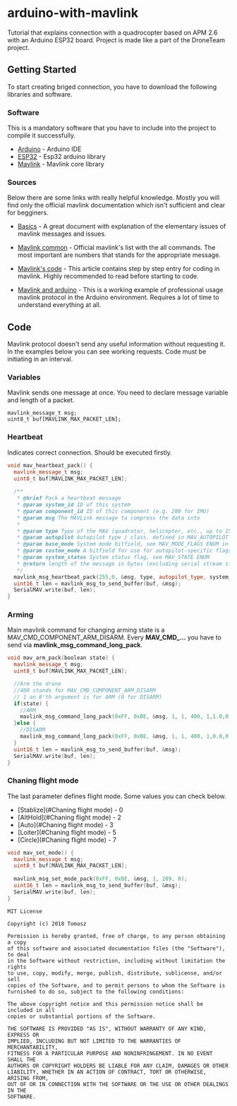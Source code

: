 # arduino-with-mavlink
Tutorial that explains connection with a quadrocopter based on APM 2.6 with an Arduino ESP32 board. Project is made like a part of the DroneTeam project.

## Getting Started

To start creating briged connection, you have to download the following libraries and software.

### Software

This is a mandatory software that you have to include into the project to compile it successfully. 

* [Arduino](https://www.arduino.cc/en/Main/Software) - Arduino IDE
* [ESP32](https://github.com/espressif/arduino-esp32) - Esp32 arduino library
* [Mavlink](https://github.com/mavlink/mavlink) - Mavlink core library

### Sources

Below there are some links with really helpful knowledge. Mostly you will find only the official mavlink documentation which isn't sufficient and clear for begginers.

* [Basics](https://api.ning.com/files/i*tFWQTF2R*7Mmw7hksAU-u9IABKNDO9apguOiSOCfvi2znk1tXhur0Bt00jTOldFvob-Sczg3*lDcgChG26QaHZpzEcISM5/MAVLINK_FOR_DUMMIESPart1_v.1.1.pdf) - A great document with explanation of the elementary issues of mavlink messages and issues.

* [Mavlink common](http://mavlink.org/messages/common) - Official mavlink's list with the all commands. The most important are numbers that stands for the appropriate message.

* [Mavlink's code](https://discuss.ardupilot.org/t/mavlink-step-by-step/9629) - This article contains step by step entry for coding in mavlink. Highly recommended to read before starting to code.

* [Mavlink and arduino](https://discuss.ardupilot.org/t/mavlink-step-by-step/25566) - This is a working example of professional usage mavlink protocol in the Arduino environment. Requires a lot of time to understand everything at all.

## Code
  
Mavlink protocol doesn't send any useful information without requesting it. In the examples below you can see working requests. Code must be initiating in an interval.

### Variables
 
Mavlink sends one message at once. You need to declare message variable and length of a packet.  

```
mavlink_message_t msg;
uint8_t buf[MAVLINK_MAX_PACKET_LEN];
```

### Heartbeat 

Indicates correct connection. Should be executed firstly.

```C++
void mav_heartbeat_pack() {
  mavlink_message_t msg;
  uint8_t buf[MAVLINK_MAX_PACKET_LEN];
  
  /**
   * @brief Pack a heartbeat message
   * @param system_id ID of this system
   * @param component_id ID of this component (e.g. 200 for IMU)
   * @param msg The MAVLink message to compress the data into
   *
   * @param type Type of the MAV (quadrotor, helicopter, etc., up to 15 types, defined in MAV_TYPE ENUM)
   * @param autopilot Autopilot type / class. defined in MAV_AUTOPILOT ENUM
   * @param base_mode System mode bitfield, see MAV_MODE_FLAGS ENUM in mavlink/include/mavlink_types.h
   * @param custom_mode A bitfield for use for autopilot-specific flags.
   * @param system_status System status flag, see MAV_STATE ENUM
   * @return length of the message in bytes (excluding serial stream start sign)
   */
  mavlink_msg_heartbeat_pack(255,0, &msg, type, autopilot_type, system_mode, custom_mode, system_state);
  uint16_t len = mavlink_msg_to_send_buffer(buf, &msg);
  SerialMAV.write(buf, len);
}
```
### Arming

Main mavlink command for changing arming state is a MAV_CMD_COMPONENT_ARM_DISARM. Every <b>MAV_CMD_...</b> you have to send via <b>mavlink_msg_command_long_pack</b>. 

```C++
void mav_arm_pack(boolean state) {
  mavlink_message_t msg;
  uint8_t buf[MAVLINK_MAX_PACKET_LEN];

  //Arm the drone
  //400 stands for MAV_CMD_COMPONENT_ARM_DISARM
  // 1 an 8'th argument is for ARM (0 for DISARM)
  if(state) {
    //ARM
    mavlink_msg_command_long_pack(0xFF, 0xBE, &msg, 1, 1, 400, 1,1.0,0,0,0,0,0,0);
  }else {
    //DISARM
    mavlink_msg_command_long_pack(0xFF, 0xBE, &msg, 1, 1, 400, 1,0.0,0,0,0,0,0,0);
  }
  uint16_t len = mavlink_msg_to_send_buffer(buf, &msg);
  SerialMAV.write(buf, len);
}
```

### Chaning flight mode

The last parameter defines flight mode. Some values you can check below.

* [Stablize](#Chaning flight mode) - 0
* [AltHold](#Chaning flight mode) - 2
* [Auto](#Chaning flight mode) - 3
* [Loiter](#Chaning flight mode) - 5
* [Circle](#Chaning flight mode) - 7

```C++
void mav_set_mode() {
  mavlink_message_t msg;
  uint8_t buf[MAVLINK_MAX_PACKET_LEN];
  
  mavlink_msg_set_mode_pack(0xFF, 0xBE, &msg, 1, 209, 0);
  uint16_t len = mavlink_msg_to_send_buffer(buf, &msg);
  SerialMAV.write(buf, len);
}
```

```
MIT License

Copyright (c) 2018 Tomasz

Permission is hereby granted, free of charge, to any person obtaining a copy
of this software and associated documentation files (the "Software"), to deal
in the Software without restriction, including without limitation the rights
to use, copy, modify, merge, publish, distribute, sublicense, and/or sell
copies of the Software, and to permit persons to whom the Software is
furnished to do so, subject to the following conditions:

The above copyright notice and this permission notice shall be included in all
copies or substantial portions of the Software.

THE SOFTWARE IS PROVIDED "AS IS", WITHOUT WARRANTY OF ANY KIND, EXPRESS OR
IMPLIED, INCLUDING BUT NOT LIMITED TO THE WARRANTIES OF MERCHANTABILITY,
FITNESS FOR A PARTICULAR PURPOSE AND NONINFRINGEMENT. IN NO EVENT SHALL THE
AUTHORS OR COPYRIGHT HOLDERS BE LIABLE FOR ANY CLAIM, DAMAGES OR OTHER
LIABILITY, WHETHER IN AN ACTION OF CONTRACT, TORT OR OTHERWISE, ARISING FROM,
OUT OF OR IN CONNECTION WITH THE SOFTWARE OR THE USE OR OTHER DEALINGS IN THE
SOFTWARE.
```
